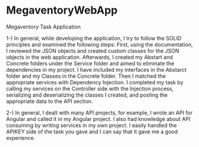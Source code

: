 # MegaventoryWebApp
Megaventory Task Application

1-) In general, while developing the application, I try to follow the SOLID principles and examined the following steps:
First, using the documentation, I reviewed the JSON objects and created custom classes for the JSON objects in the web application. 
Afterwards, I created my Abstart and Concrete folders under the Service folder and aimed to eliminate the dependencies in my project. 
I have included my interfaces in the Abstarct folder and my Classes in the Concrete folder. Then I matched the appropriate services with Dependency Injection. 
I completed my task by calling my services on the Controller side with the Injection process, 
serializing and deserializing the classes I created, and posting the appropriate data to the API section.

2-) In general, I dealt with many API projects, for example, I wrote an API for Angular and called it in my Angular project. 
I also had knowledge about API consuming by writing services in my own project. 
I easily handled the APIKEY side of the task you gave and I can say that it gave me a good experience.


